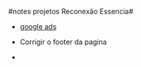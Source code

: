 


#notes projetos Reconexão Essencia#


* [google ads](google-ads) 
 

* Corrigir o footer da pagina
* 

 








